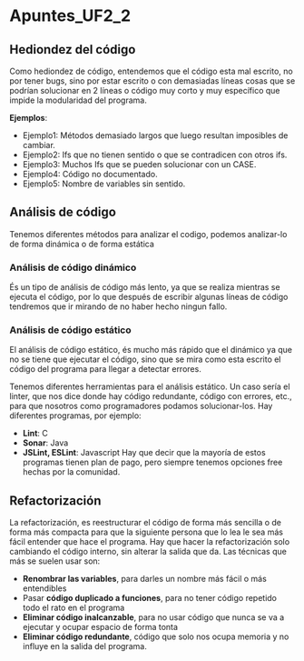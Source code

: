 # Apuntes_UF2_2

## Hediondez del código
Como hediondez de código, entendemos que el código esta mal escrito, no por tener bugs, sino por estar escrito o con demasiadas líneas cosas que se podrían solucionar en 2 líneas o código muy corto y muy específico que impide la modularidad del programa. 

**Ejemplos**:
 + Ejemplo1: Métodos demasiado largos que luego resultan imposibles de cambiar.
 + Ejemplo2: Ifs que no tienen sentido o que se contradicen con otros ifs.
 + Ejemplo3: Muchos Ifs que se pueden solucionar con un CASE.
 + Ejemplo4: Código no documentado.
 + Ejemplo5: Nombre de variables sin sentido.

## Análisis de código
Tenemos diferentes métodos para analizar el codigo, podemos analizar-lo de forma dinámica o de forma estática

### Análisis de código dinámico
És un tipo de análisis de código más lento, ya que se realiza mientras se ejecuta el código, por lo que después de escribir algunas líneas de código tendremos que ir mirando de no haber hecho ningun fallo.

### Análisis de código estático
El análisis de código estático, és mucho más rápido que el dinámico ya que no se tiene que ejecutar el código, sino que se mira como esta escrito el código del programa para llegar a detectar errores. 

Tenemos diferentes herramientas para el análisis estático. Un caso sería el linter, que nos dice donde hay código redundante, código con errores, etc., para que nosotros como programadores podamos solucionar-los.
Hay diferentes programas, por ejemplo:
 + **Lint**: C
 + **Sonar**: Java
 + **JSLint, ESLint**: Javascript
Hay que decir que la mayoría de estos programas tienen plan de pago, pero siempre tenemos opciones free hechas por la comunidad.

## Refactorización
La refactorización, es reestructurar el código de forma más sencilla o de forma más compacta para que la siguiente persona que lo lea le sea más fácil entender que hace el programa. Hay que hacer la refactorización solo cambiando el código interno, sin alterar la salida que da.
Las técnicas que más se suelen usar son:
 + **Renombrar las variables**, para darles un nombre más fácil o más entendibles
 + Pasar **código duplicado a funciones**, para no tener código repetido todo el rato en el programa
 + **Eliminar código inalcanzable**, para no usar código que nunca se va a ejecutar y ocupar espacio de forma tonta
 + **Eliminar código redundante**, código que solo nos ocupa memoria y no influye en la salida del programa.
